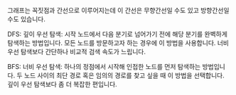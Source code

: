 그래프는 꼭짓점과 간선으로 이루어지는데 이 간선은 무향간선일 수도 있고 방향간선일 수도 있습니다.

DFS: 깊이 우선 탐색: 시작 노드에서 다음 분기로 넘어가기 전에 해당 분기를 완벽하게 탐색하는 방법입니다.
모든 노드를 방문하고자 하는 경우에 이 방법을 사용합니다.
너비 우선 탐색보다 간단하나 비교적 검색 속도가 느립니다.

BFS: 너비 우선 탐색: 하나의 정점에서 시작해 인접한 노드를 먼저 탐색하는 방법입니다.
두 노드 사이의 최단 경로 혹은 임의의 경로를 찾고 싶을 때 이 방법을 선택합니다.
깊이 우선 탐색보다 좀 더 복잡한 편입니다.
